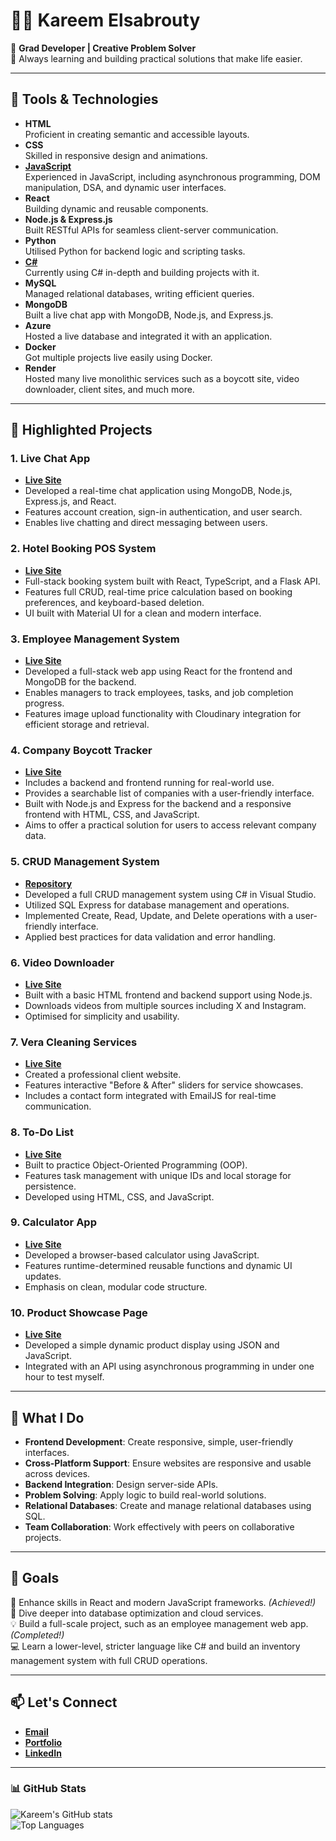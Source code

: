 # 👨‍💻 Kareem Elsabrouty

🔧 **Grad Developer | Creative Problem Solver**  
🌱 Always learning and building practical solutions that make life easier.

---

## 🧰 **Tools & Technologies**
- **HTML**  
  Proficient in creating semantic and accessible layouts.
- **CSS**  
  Skilled in responsive design and animations.
- [**JavaScript**](https://www.freecodecamp.org/certification/KareemSab278/javascript-algorithms-and-data-structures)  
  Experienced in JavaScript, including asynchronous programming, DOM manipulation, DSA, and dynamic user interfaces.
- **React**  
  Building dynamic and reusable components.
- **Node.js & Express.js**  
  Built RESTful APIs for seamless client-server communication.
- **Python**  
  Utilised Python for backend logic and scripting tasks.
- [**C#**](https://www.freecodecamp.org/certification/KareemSab278/foundational-c-sharp-with-microsoft)  
  Currently using C# in-depth and building projects with it. 
- **MySQL**  
  Managed relational databases, writing efficient queries.
- **MongoDB**  
  Built a live chat app with MongoDB, Node.js, and Express.js.
- **Azure**  
  Hosted a live database and integrated it with an application.
- **Docker**  
  Got multiple projects live easily using Docker.
- **Render**  
  Hosted many live monolithic services such as a boycott site, video downloader, client sites, and much more. 

---

## 📁 **Highlighted Projects**

### **1. Live Chat App**
- [**Live Site**](https://kareemsab278.github.io/ChatApp-frontend)
- Developed a real-time chat application using MongoDB, Node.js, Express.js, and React.
- Features account creation, sign-in authentication, and user search.
- Enables live chatting and direct messaging between users.

### **2. Hotel Booking POS System**
- [**Live Site**](https://kareemsab278.github.io/booking-system/)
- Full-stack booking system built with React, TypeScript, and a Flask API.
- Features full CRUD, real-time price calculation based on booking preferences, and keyboard-based deletion.
- UI built with Material UI for a clean and modern interface.

### **3. Employee Management System**
- [**Live Site**](https://kareemsab278.github.io/VeraCleaningFrontend/)
- Developed a full-stack web app using React for the frontend and MongoDB for the backend.
- Enables managers to track employees, tasks, and job completion progress.
- Features image upload functionality with Cloudinary integration for efficient storage and retrieval.

### **4. Company Boycott Tracker**
- [**Live Site**](https://kareemsab278.github.io/NoThanksCloneFrontEnd/)
- Includes a backend and frontend running for real-world use.
- Provides a searchable list of companies with a user-friendly interface.
- Built with Node.js and Express for the backend and a responsive frontend with HTML, CSS, and JavaScript.
- Aims to offer a practical solution for users to access relevant company data.

### **5. CRUD Management System**
- [**Repository**](https://github.com/KareemSab278/CRUD-Management-System)
- Developed a full CRUD management system using C# in Visual Studio.
- Utilized SQL Express for database management and operations.
- Implemented Create, Read, Update, and Delete operations with a user-friendly interface.
- Applied best practices for data validation and error handling.

### **6. Video Downloader**
- [**Live Site**](https://vidownloader-net.onrender.com/)
- Built with a basic HTML frontend and backend support using Node.js.
- Downloads videos from multiple sources including X and Instagram.
- Optimised for simplicity and usability.

### **7. Vera Cleaning Services**
- [**Live Site**](https://vera-cleaning.co.uk/)
- Created a professional client website.
- Features interactive "Before & After" sliders for service showcases.
- Includes a contact form integrated with EmailJS for real-time communication.

### **8. To-Do List**
- [**Live Site**](https://kareemsab278.github.io/ToDo-app/)
- Built to practice Object-Oriented Programming (OOP).
- Features task management with unique IDs and local storage for persistence.
- Developed using HTML, CSS, and JavaScript.

### **9. Calculator App**
- [**Live Site**](https://kareemsab278.github.io/calculator/)
- Developed a browser-based calculator using JavaScript.
- Features runtime-determined reusable functions and dynamic UI updates.
- Emphasis on clean, modular code structure.

### **10. Product Showcase Page**
- [**Live Site**](https://kareemsab278.github.io/productsPage/)
- Developed a simple dynamic product display using JSON and JavaScript.
- Integrated with an API using asynchronous programming in under one hour to test myself.



---

## 🚀 **What I Do**
- **Frontend Development**: Create responsive, simple, user-friendly interfaces.
- **Cross-Platform Support**: Ensure websites are responsive and usable across devices. 
- **Backend Integration**: Design server-side APIs.
- **Problem Solving**: Apply logic to build real-world solutions.
- **Relational Databases**: Create and manage relational databases using SQL.
- **Team Collaboration**: Work effectively with peers on collaborative projects.

---

## 🌟 Goals
🎯 Enhance skills in React and modern JavaScript frameworks. *(Achieved!)*  
📖 Dive deeper into database optimization and cloud services.  
💡 Build a full-scale project, such as an employee management web app. *(Completed!)*  
💻 Learn a lower-level, stricter language like C# and build an inventory management system with full CRUD operations.

---

## 📫 Let's Connect
- [**Email**](mailto:kareemsab278@gmail.com)  
- [**Portfolio**](https://kareemsab278.github.io/portfolio/)
- [**LinkedIn**](https://www.linkedin.com/in/kareem-elsabrouty-b28960351/)

---

### 📊 GitHub Stats
![Kareem's GitHub stats](https://github-readme-stats.vercel.app/api?username=KareemSab278&show_icons=true&theme=radical)  
![Top Languages](https://github-readme-stats.vercel.app/api/top-langs/?username=KareemSab278&layout=compact&theme=radical)
